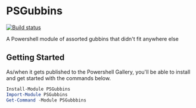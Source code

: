 # PSGubbins

[![Build status](https://ci.appveyor.com/api/projects/status/rb52k80b38domdoi/branch/master?svg=true)](https://ci.appveyor.com/project/Phil84148/psgubbins/branch/master)

A Powershell module of assorted gubbins that didn't fit anywhere else

## Getting Started

As/when it gets published to the Powershell Gallery, you'll be able to install and get started with the commands below.

```Powershell
Install-Module PSGubbins
Import-Module PSGubbins
Get-Command -Module PSGubbbins
```
